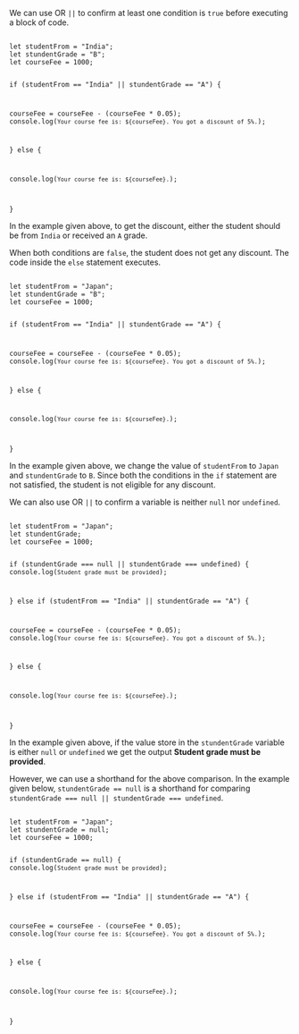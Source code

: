 We can use OR `||` to confirm
at least one condition is `true`
before executing a block of code.

<Editor lang="javascript">
<code>
let studentFrom = "India";
let stundentGrade = "B";
let courseFee = 1000;

if (studentFrom == "India" || stundentGrade == "A") {

  courseFee = courseFee - (courseFee * 0.05);
  console.log(`Your course fee is: ${courseFee}. You got a discount of 5%.`);

} else {

  console.log(`Your course fee is: ${courseFee}.`);

}
</code>
</Editor>

In the example given above,
to get the discount,
either the student should be from `India`
or
received an `A` grade.

When both conditions are `false`,
the student does not get any discount.
The code inside the `else` statement executes.

<Editor lang="javascript">
<code>
let studentFrom = "Japan";
let stundentGrade = "B";
let courseFee = 1000;

if (studentFrom == "India" || stundentGrade == "A") {

  courseFee = courseFee - (courseFee * 0.05);
  console.log(`Your course fee is: ${courseFee}. You got a discount of 5%.`);

} else {

  console.log(`Your course fee is: ${courseFee}.`);

}
</code>
</Editor>

In the example given above,
we change the value of `studentFrom` to `Japan`
and
`stundentGrade` to `B`.
Since both the conditions in the `if` statement
are not satisfied,
the student is not eligible for any discount.

We can also use OR `||` to confirm
a variable is neither `null` nor `undefined`.

<Editor lang="javascript">
<code>
let studentFrom = "Japan";
let stundentGrade;
let courseFee = 1000;

if (stundentGrade === null || stundentGrade === undefined) {
  console.log(`Student grade must be provided`);

} else if (studentFrom == "India" || stundentGrade == "A") {

  courseFee = courseFee - (courseFee * 0.05);
  console.log(`Your course fee is: ${courseFee}. You got a discount of 5%.`);

} else {

  console.log(`Your course fee is: ${courseFee}.`);

}
</code>
</Editor>

In the example given above,
if the value store in
the `stundentGrade` variable
is either `null` or `undefined`
we get the output **Student grade must be provided**.

However, we can use a shorthand
for the above comparison.
In the example given below,
`stundentGrade == null` is a shorthand for
comparing `stundentGrade === null || stundentGrade === undefined`.

<Editor lang="javascript">
<code>
let studentFrom = "Japan";
let stundentGrade = null;
let courseFee = 1000;

if (stundentGrade == null) {
  console.log(`Student grade must be provided`);

} else if (studentFrom == "India" || stundentGrade == "A") {

  courseFee = courseFee - (courseFee * 0.05);
  console.log(`Your course fee is: ${courseFee}. You got a discount of 5%.`);

} else {

  console.log(`Your course fee is: ${courseFee}.`);

}
</code>
</Editor>